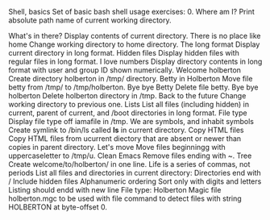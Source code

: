 Shell, basics
Set of basic bash shell usage exercises: 0. Where am I? Print absolute path name of current working directory.

What's in there? Display contents of current directory.
There is no place like home Change working directory to home directory.
The long format Display current directory in long format.
Hidden files Display hidden files with regular files in long format.
I love numbers Display directory contents in long format with user and group ID shown numerically.
Welcome holberton Create directory holberton in /tmp/ directory.
Betty in Holberton Move file betty from /tmp/ to /tmp/holberton.
Bye bye Betty Delete file betty.
Bye bye holberton Delete holberton directory in /tmp.
Back to the future Change working directory to previous one.
Lists List all files (including hidden) in current, parent of current, and /boot directories in long format.
File type Display file type off iamafile in /tmp.
We are symbols, and inhabit symbols Create symlink to /bin/ls called __ls__ in current directory.
Copy HTML files Copy HTML files from ucurrent diectory that are absent or newer than copies in parent directory.
Let's move Move files beginningg with uppercaseletter to /tmp/u.
Clean Emacs Remove files ending with ~.
Tree Create welcome/to/holberton/ in one line.
Life is a series of commas, not periods List all files and directories in current directory:
Directories end with /
Include hidden files
Alphanumeric ordering
Sort only with digits and letters
Listing should endd with new line
File type: Holberton Magic file holberton.mgc to be used with file command to detect files with string HOLBERTON at byte-offset 0.
